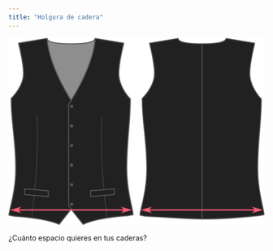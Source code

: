 ```yaml
---
title: "Holgura de cadera"
---
```


![Holgura de cadera](hipsease.svg)

¿Cuánto espacio quieres en tus caderas?




